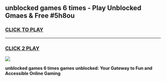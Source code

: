 
## unblocked games 6 times - Play Unblocked Gmaes & Free #5h8ou
<h3>
<a href="https://news.freeplayer.one?title=unblocked_games_6_times&ref=03M">CLICK TO PLAY</a></h3>
<hr>

<h3>
<a href="https://news.freeplayer.one?title=unblocked_games_6_times&ref=03M">CLICK 2 PLAY</a>
  
</h3>

<a href="https://news.freeplayer.one?title=unblocked_games_6_times&ref=03M"><img src="https://clearcache.store/games.png"></a>


**unblocked games 6 times games unblocked: Your Gateway to Fun and Accessible Online Gaming**

